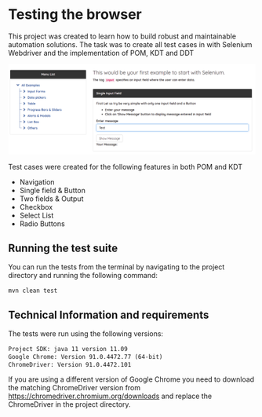 # Testing the browser
This project was created to learn how to build robust and maintainable automation solutions. The task was to create all test cases in with Selenium Webdriver and the implementation of POM, KDT and DDT

![title](seleniumtest.png)

Test cases were created for the following features in both POM and KDT

- Navigation
- Single field & Button
- Two fields & Output
- Checkbox
- Select List
- Radio Buttons

## Running the test suite

You can run the tests from the terminal by navigating to the project directory and running the following command:  
```commandline
mvn clean test
```

## Technical Information and requirements
The tests were run using the following versions:
```text
Project SDK: java 11 version 11.09
Google Chrome: Version 91.0.4472.77 (64-bit)
ChromeDriver: Version 91.0.4472.101
```

If you are using a different version of Google Chrome you need to download the matching ChromeDriver version from https://chromedriver.chromium.org/downloads and replace the ChromeDriver in the project directory.